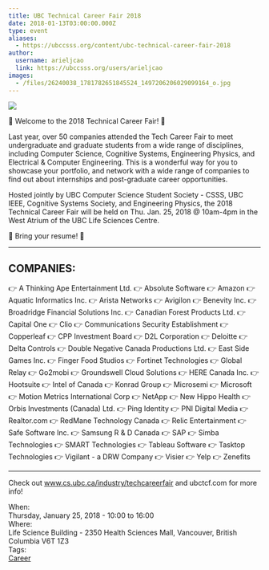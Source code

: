 ```yaml
---
title: UBC Technical Career Fair 2018 
date: 2018-01-13T03:00:00.000Z
type: event
aliases:
  - https://ubccsss.org/content/ubc-technical-career-fair-2018
author:
  username: arieljcao
  link: https://ubccsss.org/users/arieljcao
images:
  - /files/26240038_1781782651845524_1497206206029099164_o.jpg
---
```


<div class="field field-name-body field-type-text-with-summary field-label-hidden"><div class="field-items"><div class="field-item even"><p><img src="https://ubccsss.org/files/26240038_1781782651845524_1497206206029099164_o.jpg" style="max-width: 100%"></p>

<p>&#x1F389; Welcome to the 2018 Technical Career Fair! &#x1F389;</p>

<p>Last year, over 50 companies attended the Tech Career Fair to meet undergraduate and graduate students from a wide range of disciplines, including Computer Science, Cognitive Systems, Engineering Physics, and Electrical &amp; Computer Engineering. This is a wonderful way for you to showcase your portfolio, and network with a wide range of companies to find out about internships and post-graduate career opportunities.</p>

<p>Hosted jointly by UBC Computer Science Student Society - CSSS, UBC IEEE, Cognitive Systems Society, and Engineering Physics, the 2018 Technical Career Fair will be held on Thu. Jan. 25, 2018 @ 10am-4pm in the West Atrium of the UBC Life Sciences Centre.</p>

<p>&#x1F4E9; Bring your resume! &#x1F4E9;</p>

<hr>

<h2>COMPANIES:</h2>

<p>&#x1F449; A Thinking Ape Entertainment Ltd.
&#x1F449; Absolute Software
&#x1F449; Amazon
&#x1F449; Aquatic Informatics Inc.
&#x1F449; Arista Networks
&#x1F449; Avigilon
&#x1F449; Benevity Inc.
&#x1F449; Broadridge Financial Solutions Inc.
&#x1F449; Canadian Forest Products Ltd.
&#x1F449; Capital One
&#x1F449; Clio
&#x1F449; Communications Security Establishment
&#x1F449; Copperleaf
&#x1F449; CPP Investment Board
&#x1F449; D2L Corporation
&#x1F449; Deloitte
&#x1F449; Delta Controls
&#x1F449; Double Negative Canada Productions Ltd.
&#x1F449; East Side Games Inc.
&#x1F449; Finger Food Studios
&#x1F449; Fortinet Technologies
&#x1F449; Global Relay
&#x1F449; Go2mobi
&#x1F449; Groundswell Cloud Solutions
&#x1F449; HERE Canada Inc.
&#x1F449; Hootsuite
&#x1F449; Intel of Canada
&#x1F449; Konrad Group
&#x1F449; Microsemi
&#x1F449; Microsoft
&#x1F449; Motion Metrics International Corp
&#x1F449; NetApp
&#x1F449; New Hippo Health
&#x1F449; Orbis Investments (Canada) Ltd.
&#x1F449; Ping Identity
&#x1F449; PNI Digital Media
&#x1F449; Realtor.com
&#x1F449; RedMane Technology Canada
&#x1F449; Relic Entertainment
&#x1F449; Safe Software Inc.
&#x1F449; Samsung R &amp; D Canada
&#x1F449; SAP
&#x1F449; Simba Technologies
&#x1F449; SMART Technologies
&#x1F449; Tableau Software
&#x1F449; Tasktop Technologies
&#x1F449; Vigilant - a DRW Company
&#x1F449; Visier
&#x1F449; Yelp
&#x1F449; Zenefits</p>

<hr>

<p>Check out <a href="http://www.cs.ubc.ca/industry/techcareerfair">www.cs.ubc.ca/industry/techcareerfair</a> and ubctcf.com for more info!</p>
</div></div></div><div class="field field-name-field-dates field-type-datetime field-label-above"><div class="field-label">When:&#xA0;</div><div class="field-items"><div class="field-item even"><span class="date-display-single">Thursday, January 25, 2018 - <span class="date-display-range"><span class="date-display-start">10:00</span> to <span class="date-display-end">16:00</span></span></span></div></div></div><div class="field field-name-field-location field-type-text field-label-above"><div class="field-label">Where:&#xA0;</div><div class="field-items"><div class="field-item even">Life Science Building - 2350 Health Sciences Mall, Vancouver, British Columbia V6T 1Z3</div></div></div>    <footer>
    <div class="field field-name-field-tags field-type-taxonomy-term-reference field-label-above"><div class="field-label">Tags:&#xA0;</div><div class="field-items"><div class="field-item even"><a href="/career">Career</a></div></div></div>      </footer>